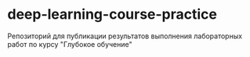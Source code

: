 # deep-learning-course-practice
Репозиторий для публикации результатов выполнения лабораторных работ по курсу "Глубокое обучение"
